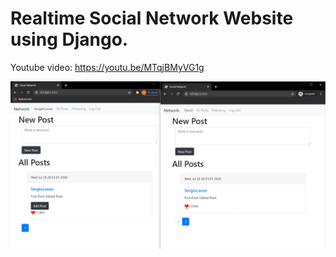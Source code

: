 # Realtime Social Network Website using Django.

Youtube video: https://youtu.be/MTqjBMyVG1g

[![IMAGE ALT TEXT HERE](https://github.com/SergioLavao/DjangoNetwork/blob/main/SS1.png)](https://www.youtube.com/watch?v=MTqjBMyVG1g)
